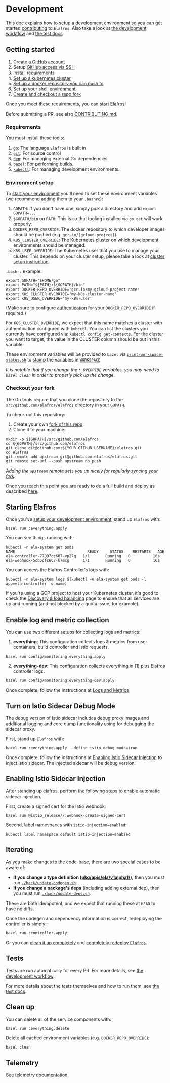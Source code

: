 # Development

This doc explains how to setup a development environment so you can get started
[contributing](./CONTRIBUTING.md) to `Elafros`. Also take a look at [the
development workflow](./CONTRIBUTING.md#workflow) and [the test docs](./test/README.md).

## Getting started

1. Create [a GitHub account](https://github.com/join)
1. Setup [GitHub access via
   SSH](https://help.github.com/articles/connecting-to-github-with-ssh/)
1. Install [requirements](#requirements)
1. [Set up a kubernetes cluster](./docs/creating-a-kubernetes-cluster.md)
1. [Set up a docker repository you can push
   to](./docs/setting-up-a-docker-registry.md)
1. Set up your [shell environment](#environment-setup)
1. [Create and checkout a repo fork](#checkout-your-fork)

Once you meet these requirements, you can [start Elafros](#starting-elafros)!

Before submitting a PR, see also [CONTRIBUTING.md](./CONTRIBUTING.md).

### Requirements

You must install these tools:

1. [`go`](https://golang.org/doc/install): The language `Elafros` is built in
1. [`git`](https://help.github.com/articles/set-up-git/): For source control
1. [`dep`](https://github.com/golang/dep): For managing external Go
   dependencies.
1. [`bazel`](https://docs.bazel.build/versions/master/getting-started.html): For
   performing builds.
1. [`kubectl`](https://kubernetes.io/docs/tasks/tools/install-kubectl/): For
   managing development environments.

### Environment setup

To [start your environment](./README.md#start-elafros) you'll need to set these environment
variables (we recommend adding them to your `.bashrc`):

1. `GOPATH`: If you don't have one, simply pick a directory and add `export GOPATH=...`
1. `$GOPATH/bin` on `PATH`: This is so that tooling installed via `go get` will work properly.
1. `DOCKER_REPO_OVERRIDE`: The docker repository to which developer images should be pushed (e.g. `gcr.io/[gcloud-project]`).
1. `K8S_CLUSTER_OVERRIDE`: The Kubernetes cluster on which development environments should be managed.
1. `K8S_USER_OVERRIDE`: The Kubernetes user that you use to manage your cluster.  This depends on your cluster setup,
    please take a look at [cluster setup instruction](./docs/creating-a-kubernetes-cluster.md).

`.bashrc` example:

```shell
export GOPATH="$HOME/go"
export PATH="${PATH}:${GOPATH}/bin"
export DOCKER_REPO_OVERRIDE='gcr.io/my-gcloud-project-name'
export K8S_CLUSTER_OVERRIDE='my-k8s-cluster-name'
export K8S_USER_OVERRIDE='my-k8s-user'
```

(Make sure to configure [authentication](https://github.com/bazelbuild/rules_docker#authentication) for your
`DOCKER_REPO_OVERRIDE` if required.)

For `K8S_CLUSTER_OVERRIDE`, we expect that this name matches a cluster with authentication configured
with `kubectl`.  You can list the clusters you currently have configured via:
`kubectl config get-contexts`.  For the cluster you want to target, the value in the CLUSTER column
should be put in this variable.

These environment variables will be provided to `bazel` via
[`print-workspace-status.sh`](print-workspace-status.sh) to
[stamp](https://github.com/bazelbuild/rules_docker#stamping) the variables in
[`WORKSPACE`](WORKSPACE).

_It is notable that if you change the `*_OVERRIDE` variables, you may need to
`bazel clean` in order to properly pick up the change._

### Checkout your fork

The Go tools require that you clone the repository to the `src/github.com/elafros/elafros` directory
in your [`GOPATH`](https://github.com/golang/go/wiki/SettingGOPATH).

To check out this repository:

1. Create your own [fork of this
  repo](https://help.github.com/articles/fork-a-repo/)
2. Clone it to your machine:
  ```shell
  mkdir -p ${GOPATH}/src/github.com/elafros
  cd ${GOPATH}/src/github.com/elafros
  git clone git@github.com:${YOUR_GITHUB_USERNAME}/elafros.git
  cd elafros
  git remote add upstream git@github.com:elafros/elafros.git
  git remote set-url --push upstream no_push
  ```

_Adding the `upstream` remote sets you up nicely for regularly [syncing your
fork](https://help.github.com/articles/syncing-a-fork/)._

Once you reach this point you are ready to do a full build and deploy as described [here](./README.md#start-elafros).

## Starting Elafros

Once you've [setup your development environment](#getting-started), stand up `Elafros` with:

```shell
bazel run :everything.apply
```

You can see things running with:
```shell
kubectl -n ela-system get pods
NAME                                READY     STATUS    RESTARTS   AGE
ela-controller-77897cc687-vp27q   1/1       Running   0          16s
ela-webhook-5cb5cfc667-k7mcg      1/1       Running   0          16s
```

You can access the Elafros Controller's logs with:

```shell
kubectl -n ela-system logs $(kubectl -n ela-system get pods -l app=ela-controller -o name)
```

If you're using a GCP project to host your Kubernetes cluster, it's good to check the
[Discovery & load balancing](http://console.developers.google.com/kubernetes/discovery)
page to ensure that all services are up and running (and not blocked by a quota issue, for example).

## Enable log and metric collection
You can use two different setups for collecting logs and metrics:
1. **everything**: This configuration collects logs & metrics from user containers, build controller and istio requests.
```shell
bazel run config/monitoring:everything.apply
```

2. **everything-dev**: This configuration collects everything in (1) plus Elafros controller logs.
```shell
bazel run config/monitoring:everything-dev.apply
```

Once complete, follow the instructions at [Logs and Metrics](./docs/telemetry.md)

## Turn on Istio Sidecar Debug Mode
The debug version of Istio sidecar includes debug proxy images and additional logging and core dump functionality using for debugging the sidecar proxy.

First, stand up `Elafros` with:
```shell
bazel run :everything.apply --define istio_debug_mode=true
```
Once complete, follow the instructions at [Enabling Istio Sidecar Injection](#enabling-istio-sidecar-injection) to inject Istio sidecar. The injected sidecar will be debug version.


## Enabling Istio Sidecar Injection
After standing up elafros, perform the following steps to enable automatic
sidecar injection.

First, create a signed cert for the Istio webhook:

```shell
bazel run @istio_release//:webhook-create-signed-cert
```

Second, label namespaces with `istio-injection=enabled`:

```shell
kubectl label namespace default istio-injection=enabled
```

## Iterating

As you make changes to the code-base, there are two special cases to be aware of:
* **If you change a type definition ([pkg/apis/ela/v1alpha1/](./pkg/apis/ela/v1alpha1/.)),** then you must run [`./hack/update-codegen.sh`](./hack/update-codegen.sh).
* **If you change a package's deps** (including adding external dep), then you must run
  [`./hack/update-deps.sh`](./hack/update-deps.sh).

These are both idempotent, and we expect that running these at `HEAD` to have no diffs.

Once the codegen and dependency information is correct, redeploying the controller is simply:
```shell
bazel run :controller.apply
```

Or you can [clean it up completely](./README.md#clean-up) and [completely
redeploy `Elafros`](./README.md#start-elafros).

## Tests

Tests are run automatically for every PR. For more details, see [the development workflow](./CONTRIBUTING.md#prow).

For more details about the tests themselves and how to run them, see [the test docs](./test/README.md).

## Clean up

You can delete all of the service components with:
```shell
bazel run :everything.delete
```

Delete all cached environment variables (e.g. `DOCKER_REPO_OVERRIDE`):
```shell
bazel clean
```

## Telemetry

See [telemetry documentation](./docs/telemetry.md).
